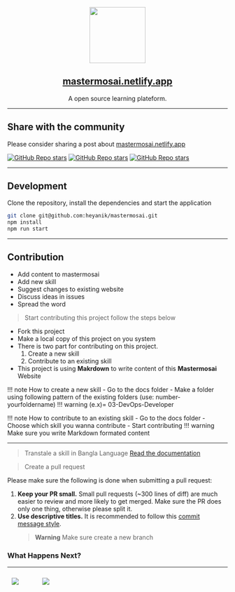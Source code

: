 <p align="center">
  <img src="static/img/logo.svg" height="128">
  <h2 align="center"><a href="https://mastermosai.netlify.app/">mastermosai.netlify.app</a></h2>
  <p align="center">A open source learning plateform.<p>
</p>

---

## Share with the community

Please consider sharing a post about [mastermosai.netlify.app](https://mastermosai.netlify.app)

[![GitHub Repo stars](https://img.shields.io/badge/share%20on-twitter-03A9F4?logo=twitter)](https://twitter.com/share?url=https://mastermosai.netlify.app)
[![GitHub Repo stars](https://img.shields.io/badge/share%20on-facebook-1976D2?logo=facebook)](https://www.facebook.com/sharer/sharer.php?u=https://mastermosai.netlify.app)
[![GitHub Repo stars](https://img.shields.io/badge/share%20on-linkedin-3949AB?logo=linkedin)](https://www.linkedin.com/shareArticle?url=https://mastermosai.netlify.app)

---

## Development

Clone the repository, install the dependencies and start the application

```bash
git clone git@github.com:heyanik/mastermosai.git
npm install
npm run start
```

---

## Contribution

- Add content to mastermosai
- Add new skill
- Suggest changes to existing website
- Discuss ideas in issues
- Spread the word

> Start contributing this project follow the steps below

- Fork this project
- Make a local copy of this project on you system
- There is two part for contributing on this project.
  1. Create a new skill
  2. Contribute to an existing skill
- This project is using <b>Makrdown</b> to write content of this <b>Mastermosai</b> Website

!!! note How to create a new skill - Go to the docs folder - Make a folder using following pattern of the existing folders (use: number-yourfoldername)
!!! warning (e.x)= 03-DevOps-Developer

!!! note How to contribute to an existing skill - Go to the docs folder - Choose which skill you wanna contribute - Start contributing
!!! warning Make sure you write Markdown formated content

---

> Transtale a skill in Bangla Language
> [Read the documentation](https://docusaurus.io/docs/next/i18n/tutorial#translate-your-site)

> Create a pull request

Please make sure the following is done when submitting a pull request:

1. **Keep your PR small.** Small pull requests (~300 lines of diff) are much easier to review and more likely to get merged. Make sure the PR does only one thing, otherwise please split it.
2. **Use descriptive titles.** It is recommended to follow this [commit message style](#semantic-commit-messages).
   > **Warning** Make sure create a new branch

### What Happens Next?

---

<div style="display:flex;">
<div style="width:50px;height:50px; margin:10px;">
<a  href="https://opencollective.com/Docusaurus/sponsor/0/website" target="_blank"><img src="https://upload.wikimedia.org/wikipedia/commons/thumb/6/6f/Logo_of_Twitter.svg/150px-Logo_of_Twitter.svg.png"></a>
</div>
<div style=" width:50px;height:50px; margin:10px; ">
<a href="https://discord.gg/nMvXYkZX" target="_blank"><img src="https://upload.wikimedia.org/wikipedia/tr/thumb/c/c7/Discord_logo_new.svg/220px-Discord_logo_new.svg.png"></a>
</div>
</div>
